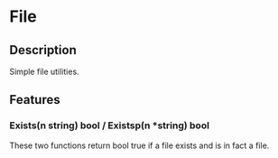 File
====

## Description
Simple file utilities.


## Features

### Exists(n string) bool / Existsp(n *string) bool
These two functions return bool true if a file
exists and is in fact a file.